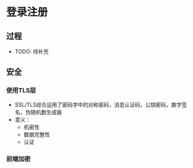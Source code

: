 # 登录注册
## 过程
- TODO: 待补充
## 安全
### 使用TLS层
- SSL/TLS综合运用了密码学中的对称密码，消息认证码，公钥密码，数字签名，伪随机数生成器
- 意义：
  - 机密性
  - 数据完整性
  - 认证
### 前端加密
